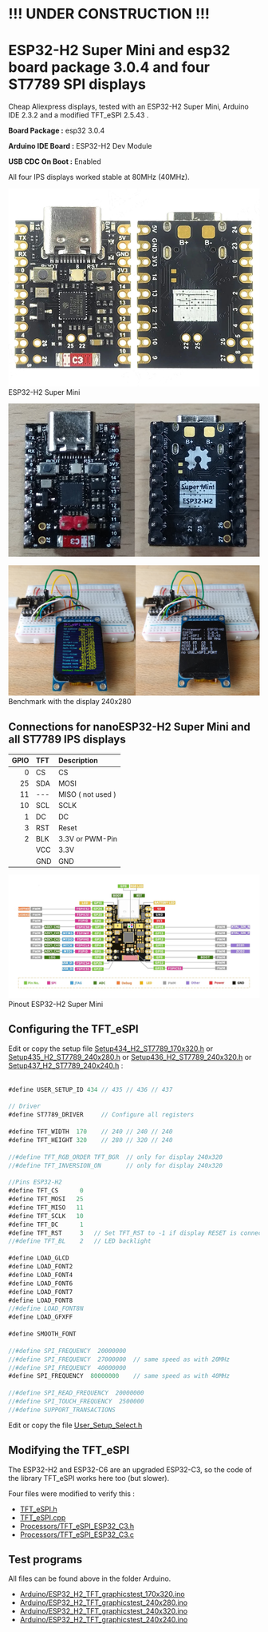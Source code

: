 # !!! UNDER CONSTRUCTION !!!

# ESP32-H2 Super Mini and esp32 board package 3.0.4 and four ST7789 SPI displays

Cheap Aliexpress displays, tested with an ESP32-H2 Super Mini, Arduino IDE 2.3.2 and a modified TFT_eSPI 2.5.43 .

**Board Package :** esp32 3.0.4

**Arduino IDE Board :** ESP32-H2 Dev Module

**USB CDC On Boot :** Enabled

All four IPS displays worked stable at 80MHz (40MHz).

![ESP32-H2](pictures/Front_Back.jpg)
ESP32-H2 Super Mini

![ESP32-H2](pictures/Front_Back_4.jpg)


![Benchmark](pictures/Benchmark.jpg)
Benchmark with the display 240x280


## Connections for nanoESP32-H2 Super Mini and all ST7789 IPS displays

| GPIO      | TFT   | Description          |
| --------: | :---- | :------------------- |
|         0 | CS    | CS                   |
|        25 | SDA   | MOSI                 |
|        11 | ---   | MISO  ( not used )   |
|        10 | SCL   | SCLK                 |
|         1 | DC    | DC                   |
|         3 | RST   | Reset                |
|         2 | BLK   | 3.3V or PWM-Pin      |
|           | VCC   | 3.3V                 |
|           | GND   | GND                  |

![Pinout](pictures/Pinout4.jpg)
Pinout ESP32-H2 Super Mini

## Configuring the TFT_eSPI

Edit or copy the setup file [Setup434_H2_ST7789_170x320.h](Arduino/libraries/Setup434_H2_ST7789_170x320.h) or
  [Setup435_H2_ST7789_240x280.h](Arduino/libraries/Setup435_H2_ST7789_240x280.h) or [Setup436_H2_ST7789_240x320.h](Setup436_H2_ST7789_240x320.h) or [Setup437_H2_ST7789_240x240.h](Setup437_H2_ST7789_240x240.h) :
```java

#define USER_SETUP_ID 434 // 435 // 436 // 437

// Driver
#define ST7789_DRIVER     // Configure all registers

#define TFT_WIDTH  170    // 240 // 240 // 240
#define TFT_HEIGHT 320    // 280 // 320 // 240

//#define TFT_RGB_ORDER TFT_BGR  // only for display 240x320 
//#define TFT_INVERSION_ON       // only for display 240x320

//Pins ESP32-H2
#define TFT_CS      0
#define TFT_MOSI   25
#define TFT_MISO   11
#define TFT_SCLK   10
#define TFT_DC      1
#define TFT_RST     3   // Set TFT_RST to -1 if display RESET is connected to ESP32 board EN
//#define TFT_BL    2   // LED backlight

#define LOAD_GLCD
#define LOAD_FONT2
#define LOAD_FONT4
#define LOAD_FONT6
#define LOAD_FONT7
#define LOAD_FONT8
//#define LOAD_FONT8N
#define LOAD_GFXFF

#define SMOOTH_FONT 

//#define SPI_FREQUENCY  20000000
//#define SPI_FREQUENCY  27000000  // same speed as with 20MHz
//#define SPI_FREQUENCY  40000000
#define SPI_FREQUENCY  80000000    // same speed as with 40MHz

//#define SPI_READ_FREQUENCY  20000000
//#define SPI_TOUCH_FREQUENCY  2500000
//#define SUPPORT_TRANSACTIONS
```

Edit or copy the file [User_Setup_Select.h](Arduino/libraries/TFT_eSPI/User_Setup_Select.h)

## Modifying the TFT_eSPI

The ESP32-H2 and ESP32-C6 are an upgraded ESP32-C3, so the code of the library TFT_eSPI works here too (but slower).

Four files were modified to verify this :
- [TFT_eSPI.h](Arduino/libraries/TFT_eSPI/TFT_eSPI.h)
- [TFT_eSPI.cpp](Arduino/libraries/TFT_eSPI/TFT_eSPI.cpp)
- [Processors/TFT_eSPI_ESP32_C3.h](Arduino/libraries/TFT_eSPI/Processors/TFT_eSPI_ESP32_C3.h)
- [Processors/TFT_eSPI_ESP32_C3.c](Arduino/libraries/TFT_eSPI/Processors/TFT_eSPI_ESP32_C3.c)

## Test programs

All files can be found above in the folder Arduino.

- [Arduino/ESP32_H2_TFT_graphicstest_170x320.ino](Arduino/ESP32_H2_TFT_graphicstest_170x320/ESP32_H2_TFT_graphicstest_170x320.ino) 
- [Arduino/ESP32_H2_TFT_graphicstest_240x280.ino](Arduino/ESP32_H2_TFT_graphicstest_240x280/ESP32_H2_TFT_graphicstest_240x280.ino)
- [Arduino/ESP32_H2_TFT_graphicstest_240x320.ino](Arduino/ESP32_H2_TFT_graphicstest_240x320/ESP32_H2_TFT_graphicstest_240x320.ino)
- [Arduino/ESP32_H2_TFT_graphicstest_240x240.ino](Arduino/ESP32_H2_TFT_graphicstest_240x240/ESP32_H2_TFT_graphicstest_240x240.ino)



